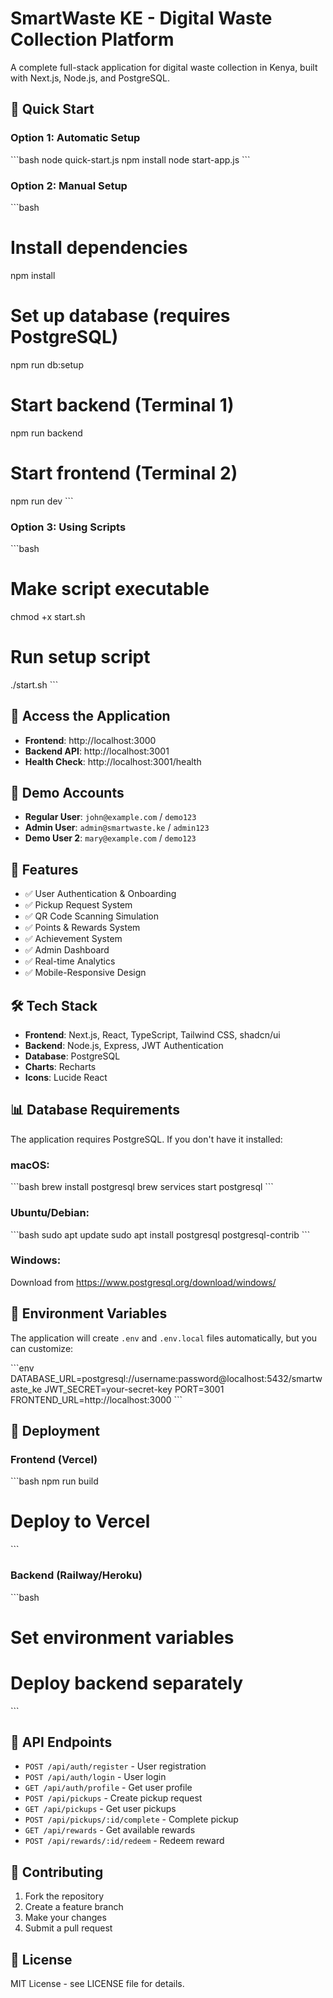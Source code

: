 # SmartWaste KE - Digital Waste Collection Platform

A complete full-stack application for digital waste collection in Kenya, built with Next.js, Node.js, and PostgreSQL.

## 🚀 Quick Start

### Option 1: Automatic Setup
\`\`\`bash
node quick-start.js
npm install
node start-app.js
\`\`\`

### Option 2: Manual Setup
\`\`\`bash
# Install dependencies
npm install

# Set up database (requires PostgreSQL)
npm run db:setup

# Start backend (Terminal 1)
npm run backend

# Start frontend (Terminal 2)
npm run dev
\`\`\`

### Option 3: Using Scripts
\`\`\`bash
# Make script executable
chmod +x start.sh

# Run setup script
./start.sh
\`\`\`

## 📱 Access the Application

- **Frontend**: http://localhost:3000
- **Backend API**: http://localhost:3001
- **Health Check**: http://localhost:3001/health

## 🧪 Demo Accounts

- **Regular User**: `john@example.com` / `demo123`
- **Admin User**: `admin@smartwaste.ke` / `admin123`
- **Demo User 2**: `mary@example.com` / `demo123`

## 🎯 Features

- ✅ User Authentication & Onboarding
- ✅ Pickup Request System
- ✅ QR Code Scanning Simulation
- ✅ Points & Rewards System
- ✅ Achievement System
- ✅ Admin Dashboard
- ✅ Real-time Analytics
- ✅ Mobile-Responsive Design

## 🛠️ Tech Stack

- **Frontend**: Next.js, React, TypeScript, Tailwind CSS, shadcn/ui
- **Backend**: Node.js, Express, JWT Authentication
- **Database**: PostgreSQL
- **Charts**: Recharts
- **Icons**: Lucide React

## 📊 Database Requirements

The application requires PostgreSQL. If you don't have it installed:

### macOS:
\`\`\`bash
brew install postgresql
brew services start postgresql
\`\`\`

### Ubuntu/Debian:
\`\`\`bash
sudo apt update
sudo apt install postgresql postgresql-contrib
\`\`\`

### Windows:
Download from https://www.postgresql.org/download/windows/

## 🔧 Environment Variables

The application will create `.env` and `.env.local` files automatically, but you can customize:

\`\`\`env
DATABASE_URL=postgresql://username:password@localhost:5432/smartwaste_ke
JWT_SECRET=your-secret-key
PORT=3001
FRONTEND_URL=http://localhost:3000
\`\`\`

## 🚀 Deployment

### Frontend (Vercel)
\`\`\`bash
npm run build
# Deploy to Vercel
\`\`\`

### Backend (Railway/Heroku)
\`\`\`bash
# Set environment variables
# Deploy backend separately
\`\`\`

## 📝 API Endpoints

- `POST /api/auth/register` - User registration
- `POST /api/auth/login` - User login
- `GET /api/auth/profile` - Get user profile
- `POST /api/pickups` - Create pickup request
- `GET /api/pickups` - Get user pickups
- `POST /api/pickups/:id/complete` - Complete pickup
- `GET /api/rewards` - Get available rewards
- `POST /api/rewards/:id/redeem` - Redeem reward

## 🤝 Contributing

1. Fork the repository
2. Create a feature branch
3. Make your changes
4. Submit a pull request

## 📄 License

MIT License - see LICENSE file for details.
